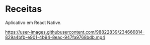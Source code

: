 # Receitas
Aplicativo em React Native.


https://user-images.githubusercontent.com/98822839/234666814-829a4bfb-e901-4b94-8eac-947fa9768bdb.mp4

